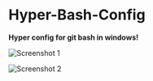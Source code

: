 # Hyper-Bash-Config

**Hyper config for git bash in windows!**

![Screenshot 1](https://i.ibb.co/HqSsHnx/1.png)

![Screenshot 2](https://i.ibb.co/tPJX1KT/2.png)
